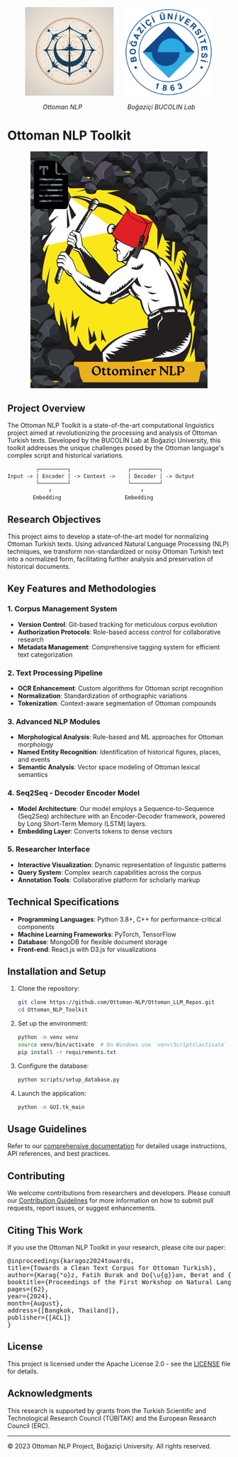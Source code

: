 <p align="center">
  <img src="items/readme_logo.png" alt="Ottoman NLP Toolkit Logo" width="200" style="margin-right: 20px;"/>
  <img src="items/boun.png" alt="Boğaziçi University Logo" width="200"/>
</p>
<p align="center">
  <em>Ottoman NLP</em>
  &nbsp;&nbsp;&nbsp;&nbsp;&nbsp;&nbsp;&nbsp;&nbsp;&nbsp;&nbsp;&nbsp;&nbsp;&nbsp;&nbsp;&nbsp;&nbsp;&nbsp;&nbsp;&nbsp;&nbsp;&nbsp;&nbsp;&nbsp;&nbsp;
  <em>Boğaziçi BUCOLIN Lab</em>
</p>

# Ottoman NLP Toolkit

<p align="center">
  <img src="items/ottominer_icon.png" alt="Ottominer Welcome Poster" width="400"/>
</p>

## Project Overview

The Ottoman NLP Toolkit is a state-of-the-art computational linguistics project aimed at revolutionizing the processing and analysis of Ottoman Turkish texts. Developed by the BUCOLIN Lab at Boğaziçi University, this toolkit addresses the unique challenges posed by the Ottoman language's complex script and historical variations.
```
         ┌─────────┐                  ┌─────────┐
Input -> │ Encoder │ -> Context ->    │ Decoder │ -> Output
         └─────────┘                  └─────────┘
             ↑                            ↑
        Embedding                    Embedding
```
## Research Objectives

This project aims to develop a state-of-the-art model for normalizing Ottoman Turkish texts. Using advanced Natural Language Processing (NLP) techniques, we transform non-standardized or noisy Ottoman Turkish text into a normalized form, facilitating further analysis and preservation of historical documents.
## Key Features and Methodologies

### 1. Corpus Management System
- **Version Control**: Git-based tracking for meticulous corpus evolution
- **Authorization Protocols**: Role-based access control for collaborative research
- **Metadata Management**: Comprehensive tagging system for efficient text categorization

### 2. Text Processing Pipeline
- **OCR Enhancement**: Custom algorithms for Ottoman script recognition
- **Normalization**: Standardization of orthographic variations
- **Tokenization**: Context-aware segmentation of Ottoman compounds

### 3. Advanced NLP Modules
- **Morphological Analysis**: Rule-based and ML approaches for Ottoman morphology
- **Named Entity Recognition**: Identification of historical figures, places, and events
- **Semantic Analysis**: Vector space modeling of Ottoman lexical semantics

### 4. Seq2Seq - Decoder Encoder Model
- **Model Architecture**: Our model employs a Sequence-to-Sequence (Seq2Seq) architecture with an Encoder-Decoder framework, powered by Long Short-Term Memory (LSTM) layers.
- **Embedding Layer**:  Converts tokens to dense vectors

### 5. Researcher Interface
- **Interactive Visualization**: Dynamic representation of linguistic patterns
- **Query System**: Complex search capabilities across the corpus
- **Annotation Tools**: Collaborative platform for scholarly markup

## Technical Specifications

- **Programming Languages**: Python 3.8+, C++ for performance-critical components
- **Machine Learning Frameworks**: PyTorch, TensorFlow
- **Database**: MongoDB for flexible document storage
- **Front-end**: React.js with D3.js for visualizations

## Installation and Setup

1. Clone the repository:
   ```bash
   git clone https://github.com/Ottoman-NLP/Ottoman_LLM_Repos.git
   cd Ottoman_NLP_Toolkit
   ```

2. Set up the environment:
   ```bash
   python -m venv venv
   source venv/bin/activate  # On Windows use `venv\Scripts\activate`
   pip install -r requirements.txt
   ```

3. Configure the database:
   ```bash
   python scripts/setup_database.py
   ```

4. Launch the application:
   ```bash
   python -m GUI.tk_main
   ```

## Usage Guidelines

Refer to our [comprehensive documentation](https://ottoman-nlp.readthedocs.io) for detailed usage instructions, API references, and best practices.

## Contributing

We welcome contributions from researchers and developers. Please consult our [Contribution Guidelines](CONTRIBUTING.md) for more information on how to submit pull requests, report issues, or suggest enhancements.

## Citing This Work

If you use the Ottoman NLP Toolkit in your research, please cite our paper:
<pre>
@inproceedings{karagoz2024towards,
title={Towards a Clean Text Corpus for Ottoman Turkish},
author={Karag{"o}z, Fatih Burak and Do{\u{g}}an, Berat and {"O}zate{\c{s}}, {\c{S}}aziye Bet{"u}l},
booktitle={Proceedings of the First Workshop on Natural Language Processing for Turkic Languages (SIGTURK 2024)},
pages={62},
year={2024},
month={August},
address={[Bangkok, Thailand]},
publisher={[ACL]}
}
</pre>

## License

This project is licensed under the Apache License 2.0 - see the [LICENSE](LICENSE) file for details.

## Acknowledgments

This research is supported by grants from the Turkish Scientific and Technological Research Council (TÜBİTAK) and the European Research Council (ERC).

---

© 2023 Ottoman NLP Project, Boğaziçi University. All rights reserved.